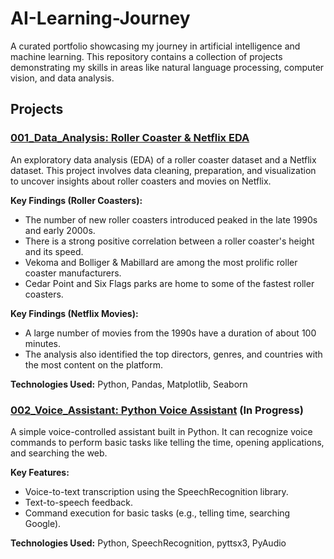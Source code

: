 # AI-Learning-Journey
A curated portfolio showcasing my journey in artificial intelligence and machine learning. This repository contains a collection of projects demonstrating my skills in areas like natural language processing, computer vision, and data analysis.

## Projects

### [001_Data_Analysis: Roller Coaster & Netflix EDA](./001_Data_Analysis/)

An exploratory data analysis (EDA) of a roller coaster dataset and a Netflix dataset. This project involves data cleaning, preparation, and visualization to uncover insights about roller coasters and movies on Netflix.

**Key Findings (Roller Coasters):**
- The number of new roller coasters introduced peaked in the late 1990s and early 2000s.
- There is a strong positive correlation between a roller coaster's height and its speed.
- Vekoma and Bolliger & Mabillard are among the most prolific roller coaster manufacturers.
- Cedar Point and Six Flags parks are home to some of the fastest roller coasters.

**Key Findings (Netflix Movies):**
- A large number of movies from the 1990s have a duration of about 100 minutes.
- The analysis also identified the top directors, genres, and countries with the most content on the platform.

**Technologies Used:** Python, Pandas, Matplotlib, Seaborn

### [002_Voice_Assistant: Python Voice Assistant](./002_Voice_Assistant/) (In Progress)

A simple voice-controlled assistant built in Python. It can recognize voice commands to perform basic tasks like telling the time, opening applications, and searching the web.

**Key Features:**
- Voice-to-text transcription using the SpeechRecognition library.
- Text-to-speech feedback.
- Command execution for basic tasks (e.g., telling time, searching Google).

**Technologies Used:** Python, SpeechRecognition, pyttsx3, PyAudio